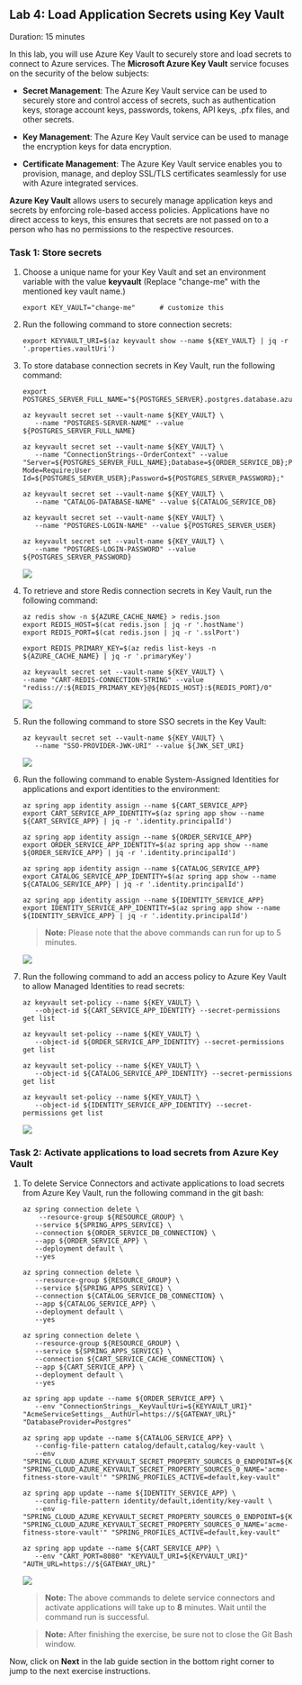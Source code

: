 ## Lab 4: Load Application Secrets using Key Vault

Duration: 15 minutes

In this lab, you will use Azure Key Vault to securely store and load secrets to connect to Azure services. The **Microsoft Azure Key Vault** service focuses on the security of the below subjects:

 - **Secret Management**: The Azure Key Vault service can be used to securely store and control access of secrets, such as authentication keys, storage account keys, passwords, tokens, API keys, .pfx files, and other secrets.
 
 - **Key Management**: The Azure Key Vault service can be used to manage the encryption keys for data encryption.

 - **Certificate Management**: The Azure Key Vault service enables you to provision, manage, and deploy SSL/TLS certificates seamlessly for use with Azure integrated services.

**Azure Key Vault** allows users to securely manage application keys and secrets by enforcing role-based access policies. Applications have no direct access to keys, this ensures that secrets are not passed on to a person who has no permissions to the respective resources.

### Task 1: Store secrets

1. Choose a unique name for your Key Vault and set an environment variable with the value **keyvault<inject key="DeploymentID" enableCopy="true" />** (Replace "change-me" with the mentioned key vault name.)
    
     ```shell
     export KEY_VAULT="change-me"      # customize this
     ```
1. Run the following command to store connection secrets:

    ```shell
    export KEYVAULT_URI=$(az keyvault show --name ${KEY_VAULT} | jq -r '.properties.vaultUri')
    ```
   
1.  To store database connection secrets in Key Vault, run the following command:

      ```shell
      export POSTGRES_SERVER_FULL_NAME="${POSTGRES_SERVER}.postgres.database.azure.com"

      az keyvault secret set --vault-name ${KEY_VAULT} \
         --name "POSTGRES-SERVER-NAME" --value ${POSTGRES_SERVER_FULL_NAME}

      az keyvault secret set --vault-name ${KEY_VAULT} \
         --name "ConnectionStrings--OrderContext" --value "Server=${POSTGRES_SERVER_FULL_NAME};Database=${ORDER_SERVICE_DB};Port=5432;Ssl Mode=Require;User          Id=${POSTGRES_SERVER_USER};Password=${POSTGRES_SERVER_PASSWORD};"
    
      az keyvault secret set --vault-name ${KEY_VAULT} \
         --name "CATALOG-DATABASE-NAME" --value ${CATALOG_SERVICE_DB}
    
      az keyvault secret set --vault-name ${KEY_VAULT} \
         --name "POSTGRES-LOGIN-NAME" --value ${POSTGRES_SERVER_USER}
    
      az keyvault secret set --vault-name ${KEY_VAULT} \
         --name "POSTGRES-LOGIN-PASSWORD" --value ${POSTGRES_SERVER_PASSWORD}
      ```
      
      ![](Images/mjv2-22-new.png)

1. To retrieve and store Redis connection secrets in Key Vault, run the following command:

      ```shell
      az redis show -n ${AZURE_CACHE_NAME} > redis.json
      export REDIS_HOST=$(cat redis.json | jq -r '.hostName')
      export REDIS_PORT=$(cat redis.json | jq -r '.sslPort')

      export REDIS_PRIMARY_KEY=$(az redis list-keys -n ${AZURE_CACHE_NAME} | jq -r '.primaryKey')

      az keyvault secret set --vault-name ${KEY_VAULT} \
      --name "CART-REDIS-CONNECTION-STRING" --value "rediss://:${REDIS_PRIMARY_KEY}@${REDIS_HOST}:${REDIS_PORT}/0"
      ```

      ![](Images/mjv2-23.png)

1. Run the following command to store SSO secrets in the Key Vault:

      ```shell
      az keyvault secret set --vault-name ${KEY_VAULT} \
         --name "SSO-PROVIDER-JWK-URI" --value ${JWK_SET_URI}
      ```

      ![](Images/mjv2-24-new.png)

1. Run the following command to enable System-Assigned Identities for applications and export identities to the environment:

      ```shell
      az spring app identity assign --name ${CART_SERVICE_APP}
      export CART_SERVICE_APP_IDENTITY=$(az spring app show --name ${CART_SERVICE_APP} | jq -r '.identity.principalId')

      az spring app identity assign --name ${ORDER_SERVICE_APP}
      export ORDER_SERVICE_APP_IDENTITY=$(az spring app show --name ${ORDER_SERVICE_APP} | jq -r '.identity.principalId')

      az spring app identity assign --name ${CATALOG_SERVICE_APP}
      export CATALOG_SERVICE_APP_IDENTITY=$(az spring app show --name ${CATALOG_SERVICE_APP} | jq -r '.identity.principalId')

      az spring app identity assign --name ${IDENTITY_SERVICE_APP}
      export IDENTITY_SERVICE_APP_IDENTITY=$(az spring app show --name ${IDENTITY_SERVICE_APP} | jq -r '.identity.principalId')
      ```

     > **Note:** Please note that the above commands can run for up to 5 minutes. 

      ![](Images/mjv2-25-new.png)

1.  Run the following command to add an access policy to Azure Key Vault to allow Managed Identities to read secrets:

      ```shell
      az keyvault set-policy --name ${KEY_VAULT} \
         --object-id ${CART_SERVICE_APP_IDENTITY} --secret-permissions get list
    
      az keyvault set-policy --name ${KEY_VAULT} \
         --object-id ${ORDER_SERVICE_APP_IDENTITY} --secret-permissions get list

      az keyvault set-policy --name ${KEY_VAULT} \
         --object-id ${CATALOG_SERVICE_APP_IDENTITY} --secret-permissions get list

      az keyvault set-policy --name ${KEY_VAULT} \
         --object-id ${IDENTITY_SERVICE_APP_IDENTITY} --secret-permissions get list
      ```

      ![](Images/mjv2-26-new.png) 

### Task 2: Activate applications to load secrets from Azure Key Vault


1. To delete Service Connectors and activate applications to load secrets from Azure Key Vault, run the following command in the git bash:

      ```shell
      az spring connection delete \
          --resource-group ${RESOURCE_GROUP} \
         --service ${SPRING_APPS_SERVICE} \
         --connection ${ORDER_SERVICE_DB_CONNECTION} \
         --app ${ORDER_SERVICE_APP} \
         --deployment default \
         --yes 

      az spring connection delete \
         --resource-group ${RESOURCE_GROUP} \
         --service ${SPRING_APPS_SERVICE} \
         --connection ${CATALOG_SERVICE_DB_CONNECTION} \
         --app ${CATALOG_SERVICE_APP} \
         --deployment default \
         --yes 

      az spring connection delete \
         --resource-group ${RESOURCE_GROUP} \
         --service ${SPRING_APPS_SERVICE} \
         --connection ${CART_SERVICE_CACHE_CONNECTION} \
         --app ${CART_SERVICE_APP} \
         --deployment default \
         --yes 
    
      az spring app update --name ${ORDER_SERVICE_APP} \
         --env "ConnectionStrings__KeyVaultUri=${KEYVAULT_URI}" "AcmeServiceSettings__AuthUrl=https://${GATEWAY_URL}" "DatabaseProvider=Postgres"

      az spring app update --name ${CATALOG_SERVICE_APP} \
         --config-file-pattern catalog/default,catalog/key-vault \
         --env "SPRING_CLOUD_AZURE_KEYVAULT_SECRET_PROPERTY_SOURCES_0_ENDPOINT=${KEYVAULT_URI}"             "SPRING_CLOUD_AZURE_KEYVAULT_SECRET_PROPERTY_SOURCES_0_NAME='acme-fitness-store-vault'" "SPRING_PROFILES_ACTIVE=default,key-vault"
    
      az spring app update --name ${IDENTITY_SERVICE_APP} \
         --config-file-pattern identity/default,identity/key-vault \
         --env "SPRING_CLOUD_AZURE_KEYVAULT_SECRET_PROPERTY_SOURCES_0_ENDPOINT=${KEYVAULT_URI}"       "SPRING_CLOUD_AZURE_KEYVAULT_SECRET_PROPERTY_SOURCES_0_NAME='acme-fitness-store-vault'" "SPRING_PROFILES_ACTIVE=default,key-vault"
    
      az spring app update --name ${CART_SERVICE_APP} \
         --env "CART_PORT=8080" "KEYVAULT_URI=${KEYVAULT_URI}" "AUTH_URL=https://${GATEWAY_URL}"
      ```

      ![](Images/mjv2-27-new.png)
    
    
    > **Note:** The above commands to delete service connectors and activate applications will take up to **8** minutes. Wait until the command run is successful.
    
    > **Note:** After finishing the exercise, be sure not to close the Git Bash window.
    
  Now, click on **Next** in the lab guide section in the bottom right corner to jump to the next exercise instructions.
